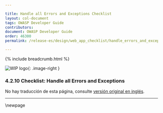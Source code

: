 ```yaml
---

title: Handle all Errors and Exceptions Checklist
layout: col-document
tags: OWASP Developer Guide
contributors:
document: OWASP Developer Guide
order: 46300
permalink: /release-es/design/web_app_checklist/handle_errors_and_exceptions/

---
```


{% include breadcrumb.html %}

<style type="text/css">
.image-right {
  height: 180px;
  display: block;
  margin-left: auto;
  margin-right: auto;
  float: right;
}
</style>

![WIP logo](../../../assets/images/dg_wip.png "Work in progress"){: .image-right }

### 4.2.10 Checklist: Handle all Errors and Exceptions

No hay traducción de esta página, consulte [versión original en inglés][release060210].

----

[release060210]: https://github.com/OWASP/www-project-developer-guide/blob/main/release/06-design/02-web-app-checklist/10-handle-errors-exceptions.md

\newpage
